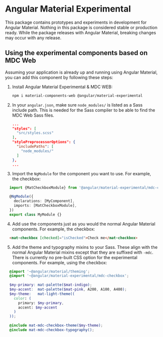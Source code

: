 # Angular Material Experimental

This package contains prototypes and experiments in development for Angular Material. Nothing in
this package is considered stable or production ready. While the package releases with Angular
Material, breaking changes may occur with any release.

## Using the experimental components based on MDC Web
Assuming your application is already up and running using Angular Material, you can add this
component by following these steps:

1. Install Angular Material Experimental & MDC WEB:

   ```bash
   npm i material-components-web @angular/material-experimental
   ```

2. In your `angular.json`, make sure `node_modules/` is listed as a Sass include path. This is
   needed for the Sass compiler to be able to find the MDC Web Sass files.

   ```json
   ...
   "styles": [
     "src/styles.scss"
   ],
   "stylePreprocessorOptions": {
     "includePaths": [
       "node_modules/"
     ]
   },
   ...
   ```
   
3. Import the `NgModule` for the component you want to use. For example, the checkbox:
```ts
  import {MatCheckboxModule} from '@angular/material-experimental/mdc-checkbox';

  @NgModule({
    declarations: [MyComponent],
    imports: [MatCheckboxModule],
  })
  export class MyModule {}
```

4. Add use the components just as you would the normal Angular Material components. For example,
the checkbox: 
```html
  <mat-checkbox [checked]="isChecked">Check me</mat-checkbox>
```

5. Add the theme and typography mixins to your Sass. These align with the normal Angular Material
mixins except that they are suffixed with `-mdc`. There is currently no pre-built CSS option for
the experimental components. For example, using the checkbox:

```scss
  @import '~@angular/material/theming';
  @import '~@angular/material-experimental/mdc-checkbox';
  
  $my-primary: mat-palette($mat-indigo);
  $my-accent:  mat-palette($mat-pink, A200, A100, A400);
  $my-theme:   mat-light-theme((
    color: (
      primary: $my-primary, 
      accent: $my-accent
    )
  ));
  
  @include mat-mdc-checkbox-theme($my-theme);
  @include mat-mdc-checkbox-typography();
```
